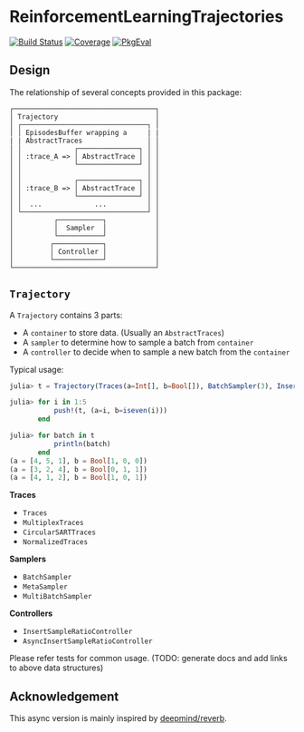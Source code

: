# ReinforcementLearningTrajectories

[![Build Status](https://github.com/JuliaReinforcementLearning/ReinforcementLearningTrajectories.jl/actions/workflows/CI.yml/badge.svg?branch=main)](https://github.com/JuliaReinforcementLearning/ReinforcementLearningTrajectories.jl/actions/workflows/CI.yml?query=branch%3Amain)
[![Coverage](https://codecov.io/gh/JuliaReinforcementLearning/ReinforcementLearningTrajectories.jl/branch/main/graph/badge.svg)](https://codecov.io/gh/JuliaReinforcementLearning/ReinforcementLearningTrajectories.jl)
[![PkgEval](https://JuliaCI.github.io/NanosoldierReports/pkgeval_badges/T/Trajectories.svg)](https://JuliaCI.github.io/NanosoldierReports/pkgeval_badges/report.html)

## Design

The relationship of several concepts provided in this package:

```
┌───────────────────────────────────┐
│ Trajectory                        │
│ ┌───────────────────────────────┐ │
│ │ EpisodesBuffer wrapping a     | |
| | AbstractTraces                │ │
│ │             ┌───────────────┐ │ │
│ │ :trace_A => │ AbstractTrace │ │ │
│ │             └───────────────┘ │ │
│ │                               │ │
│ │             ┌───────────────┐ │ │
│ │ :trace_B => │ AbstractTrace │ │ │
│ │             └───────────────┘ │ │
│ │  ...             ...          │ │
│ └───────────────────────────────┘ │
│          ┌───────────┐            │
│          │  Sampler  │            │
│          └───────────┘            │
│         ┌────────────┐            │
│         │ Controller │            │
│         └────────────┘            │
└───────────────────────────────────┘
```

## `Trajectory`

A `Trajectory` contains 3 parts:

- A `container` to store data. (Usually an `AbstractTraces`)
- A `sampler` to determine how to sample a batch from `container`
- A `controller` to decide when to sample a new batch from the `container`

Typical usage:

```julia
julia> t = Trajectory(Traces(a=Int[], b=Bool[]), BatchSampler(3), InsertSampleRatioControler(1.0, 3));

julia> for i in 1:5
           push!(t, (a=i, b=iseven(i)))
       end

julia> for batch in t
           println(batch)
       end
(a = [4, 5, 1], b = Bool[1, 0, 0])
(a = [3, 2, 4], b = Bool[0, 1, 1])
(a = [4, 1, 2], b = Bool[1, 0, 1])
```

**Traces**

- `Traces`
- `MultiplexTraces`
- `CircularSARTTraces`
- `NormalizedTraces`

**Samplers**

- `BatchSampler`
- `MetaSampler`
- `MultiBatchSampler`

**Controllers**

- `InsertSampleRatioController` 
- `AsyncInsertSampleRatioController`


Please refer tests for common usage. (TODO: generate docs and add links to above data structures)

## Acknowledgement

This async version is mainly inspired by [deepmind/reverb](https://github.com/deepmind/reverb). 
